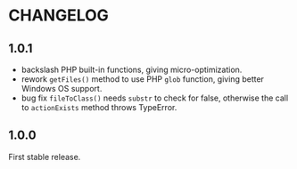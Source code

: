 # CHANGELOG

## 1.0.1

- backslash PHP built-in functions, giving micro-optimization.
- rework `getFiles()` method to use PHP `glob` function, giving better Windows OS support.
- bug fix `fileToClass()` needs `substr` to check for false, otherwise the call to `actionExists` method throws TypeError.

## 1.0.0

First stable release.
